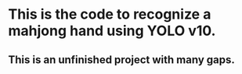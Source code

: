 # This is the code to recognize a mahjong hand using YOLO v10.
## This is an unfinished project with many gaps.